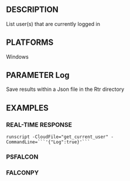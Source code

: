 ## DESCRIPTION
List user(s) that are currently logged in

## PLATFORMS
Windows

## PARAMETER Log
Save results within a Json file in the Rtr directory

## EXAMPLES

### REAL-TIME RESPONSE
```
runscript -CloudFile="get_current_user" -CommandLine=```'{"Log":true}'```
```
### PSFALCON

### FALCONPY
